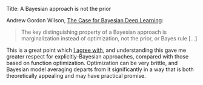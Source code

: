 Title: A Bayesian approach is not the prior

Andrew Gordon Wilson, [The Case for Bayesian Deep Learning][case]:

> The key distinguishing property of a Bayesian approach is marginalization instead of optimization, not the prior, or Bayes rule [...]

[case]: https://cims.nyu.edu/~andrewgw/caseforbdl/

This is a great point which [I agree with][not-priors], and understanding this gave me greater respect for explicitly-Bayesian approaches, compared with those based on function optimization. Optimization can be very brittle, and Bayesian model averaging departs from it significantly in a way that is both theoretically appealing and may have practical promise.

[not-priors]: /articles/not-priors/
